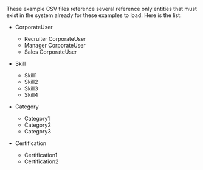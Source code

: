 These example CSV files reference several reference only entities that must exist in the system already for these examples to load. Here is the list:

* CorporateUser
    * Recruiter CorporateUser
    * Manager CorporateUser
    * Sales CorporateUser

* Skill
    * Skill1
    * Skill2
    * Skill3
    * Skill4

* Category
    * Category1
    * Category2
    * Category3

* Certification
    * Certification1
    * Certification2
